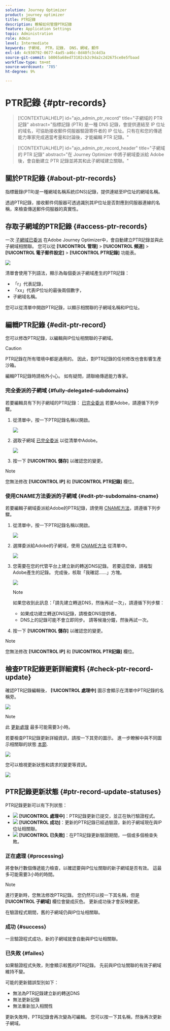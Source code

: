 ```yaml
---
solution: Journey Optimizer
product: journey optimizer
title: PTR記錄
description: 瞭解如何管理PTR記錄
feature: Application Settings
topic: Administration
role: Admin
level: Intermediate
keywords: 子網域， PTR，記錄， DNS，網域，郵件
exl-id: 4c930792-0677-4ad5-a46c-8d40fc3c4d3a
source-git-commit: b8065a68ed73102cb2c9da2c2d2675ce8e5fbaad
workflow-type: tm+mt
source-wordcount: '785'
ht-degree: 9%

---
```


# PTR記錄 {#ptr-records}

>[!CONTEXTUALHELP]
>id="ajo_admin_ptr_record"
>title="子網域的 PTR 記錄"
>abstract="指標記錄 (PTR) 是一種 DNS 記錄，會提供連結至 IP 位址的域名，可協助接收郵件伺服器驗證寄件者的 IP 位址。只有在和您的傳遞能力專家完成適當考量和討論後，才能編輯 PTR 記錄。"

>[!CONTEXTUALHELP]
>id="ajo_admin_ptr_record_header"
>title="子網域的 PTR 記錄"
>abstract="在 Journey Optimizer 中將子網域委派給 Adobe 後，會自動建立 PTR 記錄並將其和此子網域建立關聯。"

## 關於PTR記錄 {#about-ptr-records}

指標籤錄(PTR)是一種網域名稱系統(DNS)記錄，提供連結至IP位址的網域名稱。

透過PTR記錄，接收郵件伺服器可透過識別其IP位址是否對應到伺服器連線的名稱，來檢查傳送郵件伺服器的真實性。

## 存取子網域的PTR記錄 {#access-ptr-records}

一次 [子網域已委派](delegate-subdomain.md) 在Adobe Journey Optimizer中，會自動建立PTR記錄並與此子網域相關聯。 您可以從 **[!UICONTROL 管理]** > **[!UICONTROL 頻道]** > **[!UICONTROL 電子郵件設定]** > **[!UICONTROL PTR記錄]** 功能表。

![](assets/ptr-records.png)

清單會使用下列語法，顯示為每個委派子網域產生的PTR記錄：

* 「r」代表記錄，
* 「xx」代表IP位址的最後兩個數字，
* 子網域名稱。

您可以從清單中開啟PTR記錄，以顯示相關聯的子網域名稱和IP位址。

## 編輯PTR記錄 {#edit-ptr-record}

您可以修改PTR記錄，以編輯與IP位址相關聯的子網域。

>[!CAUTION]
>
>PTR記錄在所有環境中都是通用的。 因此，對PTR記錄的任何修改也會影響生產沙箱。
>
>編輯PTR記錄時請格外小心。 如有疑問，請聯絡傳遞能力專家。

### 完全委派的子網域 {#fully-delegated-subdomains}

若要編輯具有下列子網域的PTR記錄： [已完全委派](delegate-subdomain.md#full-subdomain-delegation) 若要Adobe，請遵循下列步驟。

1. 從清單中，按一下PTR記錄名稱以開啟。

   ![](assets/ptr-record-select.png)

1. 選取子網域 [已完全委派](delegate-subdomain.md#full-subdomain-delegation) 以從清單中Adobe。

   ![](assets/ptr-record-subdomain.png)

1. 按一下 **[!UICONTROL 儲存]** 以確認您的變更。

>[!NOTE]
>
>您無法修改 **[!UICONTROL IP]** 和 **[!UICONTROL PTR記錄]** 欄位。

### 使用CNAME方法委派的子網域 {#edit-ptr-subdomains-cname}

若要編輯子網域委派給Adobe的PTR記錄，請使用 [CNAME方法](delegate-subdomain.md#cname-subdomain-delegation)，請遵循下列步驟。

1. 從清單中，按一下PTR記錄名稱以開啟。

   ![](assets/ptr-record-select-cname.png)

1. 選擇委派給Adobe的子網域，使用 [CNAME方法](delegate-subdomain.md#cname-subdomain-delegation) 從清單中。

   ![](assets/ptr-record-subdomain-cname.png)

1. 您需要在您的代管平台上建立新的轉送DNS記錄。 若要這麼做，請複製Adobe產生的記錄。 完成後，核取「我確認……」方塊。

   ![](assets/ptr-record-subdomain-confirm.png)

   >[!NOTE]
   >
   >如果您收到此訊息：「請先建立轉送DNS，然後再試一次」，請遵循下列步驟：
   >   * 如果成功建立轉送DNS記錄，請檢查DNS提供者。
   >   * DNS上的記錄可能不會立即同步。 請等候幾分鐘，然後再試一次。


1. 按一下 **[!UICONTROL 儲存]** 以確認您的變更。

>[!NOTE]
>
>您無法修改 **[!UICONTROL IP]** 和 **[!UICONTROL PTR記錄]** 欄位。

## 檢查PTR記錄更新詳細資料 {#check-ptr-record-update}

確認PTR記錄編輯後， **[!UICONTROL 處理中]** 圖示會顯示在清單中PTR記錄的名稱旁。

![](assets/ptr-record-updating.png)

>[!NOTE]
>
>此 [更新處理](#processing) 最多可能需要3小時。

若要檢查PTR記錄更新詳細資訊，請按一下其旁的圖示。 進一步瞭解中與不同圖示相關聯的狀態 [本節](#ptr-record-update-statuses).

![](assets/ptr-record-recent-update.png)

您可以檢視更新狀態和請求的變更等資訊。

![](assets/ptr-record-updates.png)

## PTR記錄更新狀態 {#ptr-record-update-statuses}

PTR記錄更新可以有下列狀態：

* ![](assets/do-not-localize/ptr-record-processing.png) **[!UICONTROL 處理中]**：PTR記錄更新已提交，並正在執行驗證程式。
* ![](assets/do-not-localize/ptr-record-success.png) **[!UICONTROL 成功]**：更新的PTR記錄已經過驗證，新的子網域現在與IP位址相關聯。
* ![](assets/do-not-localize/ptr-record-failed.png) **[!UICONTROL 已失敗]**：在PTR記錄更新驗證期間，一個或多個檢查失敗。

### 正在處理 {#processing}

將會執行數個傳遞能力檢查，以確認要與IP位址關聯的新子網域是否有效。 這最多可能需要3小時的時間。

>[!NOTE]
>
>進行更新時，您無法修改PTR記錄。 您仍然可以按一下其名稱，但是 **[!UICONTROL 子網域]** 欄位會變成灰色。 更新成功後才會反映變更。

在驗證程式期間，舊的子網域仍與IP位址相關聯。

### 成功 {#success}

一旦驗證程式成功，新的子網域就會自動與IP位址相關聯。

### 已失敗 {#failes}

如果驗證程式失敗，則會顯示較舊的PTR記錄。 先前與IP位址關聯的有效子網域維持不變。

可能的更新錯誤型別如下：
* 無法為PTR記錄建立新的轉送DNS
* 無法更新記錄
* 無法重新加入相關性

更新失敗時，PTR記錄會再次變為可編輯。 您可以按一下其名稱，然後再次更新子網域。
